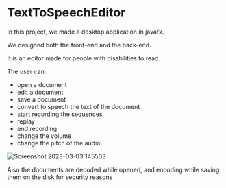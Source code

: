 # TextToSpeechEditor

In this project, we made a desktop application in javafx.

We designed both the front-end and the back-end.

It is an editor made for people with disabilities to read.

The user can:
- open a document
- edit a document
- save a document
- convert to speech the text of the document
- start recording the sequences
- replay
- end recording
- change the volume
- change the pitch of the audio

![Screenshot 2023-03-03 145503](https://user-images.githubusercontent.com/45623442/222725608-72bae651-8599-49f2-ba04-7f0c6a9a97e8.png)

Also the documents are decoded while opened, and encoding while saving them on the disk for security reasons





